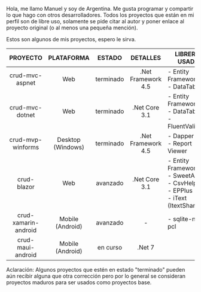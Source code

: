 Hola, me llamo Manuel y soy de Argentina. Me gusta programar y compartir lo que hago con otros desarrolladores. Todos los proyectos que están en mi perfil son de libre uso, solamente se pide citar al autor y poner enlace al proyecto original (o al menos una pequeña mención). 

Estos son algunos de mis proyectos, espero le sirva.

|     **PROYECTO**     |   **PLATAFORMA**  | **ESTADO** |    **DETALLES**    | **LIBRERIAS USADAS**                                                              |                         **REPOSITORIO**                        |
|:--------------------:|:-----------------:|:----------:|:------------------:|----------------------------------------------------------------------------------------|:--------------------------------------------------------------:|
| crud-mvc-aspnet      |        Web        | terminado  | .Net Framework 4.5 | - Entity Framework<br>- DataTables                                                     | [link](https://github.com/manuel-chinchi/crud-mvc-aspnet)	      |
| crud-mvc-dotnet      |        Web        | terminado  | .Net Core 3.1      | - Entity Framework<br>- DataTables<br>- FluentValidation                               | [link](https://github.com/manuel-chinchi/crud-mvc-dotnet)      |
| crud-mvp-winforms    | Desktop (Windows) | terminado  | .Net Framework 4.5 | - Dapper<br>- Report Viewer                                                            | [link](https://github.com/manuel-chinchi/crud-mvp-winforms)    |
| crud-blazor          |        Web        | avanzado   | .Net Core 3.1      | - Entity Framework<br>- SweetAlert2<br>- CsvHelper<br>- EPPlus<br>- iText (ItextSharp) | [link](https://github.com/manuel-chinchi/crud-blazor)          |
| crud-xamarin-android |  Mobile (Android) | avanzado   | -                  | - sqlite-net-pcl                                                                       | [link](https://github.com/manuel-chinchi/crud-xamarin-android) |
| crud-maui-android    |  Mobile (Android) | en curso   | .Net 7             |                                                                                        | [link](https://github.com/manuel-chinchi/crud-maui-android)    |

Aclaración: Algunos proyectos que estén en estado "terminado" pueden aún recibir alguna que otra corrección pero por lo general se consideran proyectos maduros para ser usados como proyectos base.
